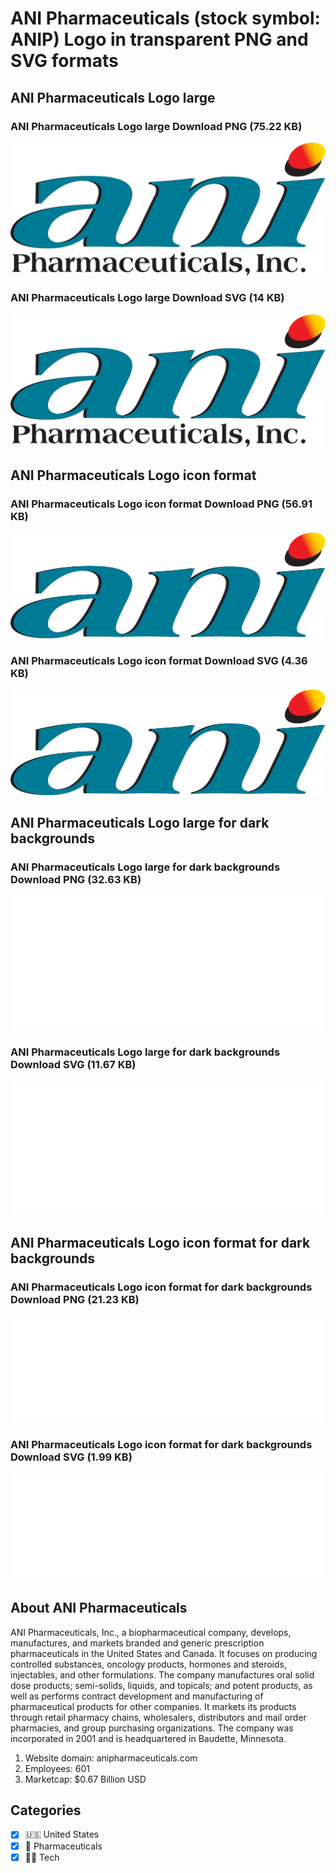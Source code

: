 # ANI Pharmaceuticals (stock symbol: ANIP) Logo in transparent PNG and SVG formats

## ANI Pharmaceuticals Logo large

### ANI Pharmaceuticals Logo large Download PNG (75.22 KB)

![ANI Pharmaceuticals Logo large Download PNG (75.22 KB)](/img/orig/ANIP_BIG-fc9f7bd9.png)

### ANI Pharmaceuticals Logo large Download SVG (14 KB)

![ANI Pharmaceuticals Logo large Download SVG (14 KB)](/img/orig/ANIP_BIG-857d3a6a.svg)

## ANI Pharmaceuticals Logo icon format

### ANI Pharmaceuticals Logo icon format Download PNG (56.91 KB)

![ANI Pharmaceuticals Logo icon format Download PNG (56.91 KB)](/img/orig/ANIP-969290f0.png)

### ANI Pharmaceuticals Logo icon format Download SVG (4.36 KB)

![ANI Pharmaceuticals Logo icon format Download SVG (4.36 KB)](/img/orig/ANIP-79e0d8ca.svg)

## ANI Pharmaceuticals Logo large for dark backgrounds

### ANI Pharmaceuticals Logo large for dark backgrounds Download PNG (32.63 KB)

![ANI Pharmaceuticals Logo large for dark backgrounds Download PNG (32.63 KB)](/img/orig/ANIP_BIG.D-ac5fbeb4.png)

### ANI Pharmaceuticals Logo large for dark backgrounds Download SVG (11.67 KB)

![ANI Pharmaceuticals Logo large for dark backgrounds Download SVG (11.67 KB)](/img/orig/ANIP_BIG.D-327fa9b6.svg)

## ANI Pharmaceuticals Logo icon format for dark backgrounds

### ANI Pharmaceuticals Logo icon format for dark backgrounds Download PNG (21.23 KB)

![ANI Pharmaceuticals Logo icon format for dark backgrounds Download PNG (21.23 KB)](/img/orig/ANIP.D-9fbaf507.png)

### ANI Pharmaceuticals Logo icon format for dark backgrounds Download SVG (1.99 KB)

![ANI Pharmaceuticals Logo icon format for dark backgrounds Download SVG (1.99 KB)](/img/orig/ANIP.D-f6044f2f.svg)

## About ANI Pharmaceuticals

ANI Pharmaceuticals, Inc., a biopharmaceutical company, develops, manufactures, and markets branded and generic prescription pharmaceuticals in the United States and Canada. It focuses on producing controlled substances, oncology products, hormones and steroids, injectables, and other formulations. The company manufactures oral solid dose products; semi-solids, liquids, and topicals; and potent products, as well as performs contract development and manufacturing of pharmaceutical products for other companies. It markets its products through retail pharmacy chains, wholesalers, distributors and mail order pharmacies, and group purchasing organizations. The company was incorporated in 2001 and is headquartered in Baudette, Minnesota.

1. Website domain: anipharmaceuticals.com
2. Employees: 601
3. Marketcap: $0.67 Billion USD


## Categories
- [x] 🇺🇸 United States
- [x] 💊 Pharmaceuticals
- [x] 👩‍💻 Tech
